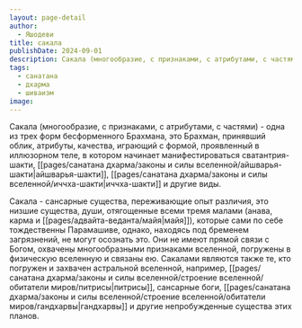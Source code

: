 ```yaml
---
layout: page-detail
author:
  - Яшодеви
title: сакала
publishDate: 2024-09-01
description: Сакала (многообразие, с признаками, с атрибутами, с частями) - одна из трех форм бесформенного Брахмана, это Брахман, принявший облик, атрибуты, качества, играющий с формой, проявленный в иллюзорном теле.
tags:
  - санатана
  - дхарма
  - шиваизм
image:
---
```

Сакала (многообразие, с признаками, с атрибутами, с частями) - одна из трех форм бесформенного Брахмана, это Брахман, принявший облик, атрибуты, качества, играющий с формой, проявленный в иллюзорном теле, в котором начинает манифестироваться сватантрия-шакти, [[pages/санатана дхарма/законы и силы вселенной/айшварья-шакти|айшварья-шакти]], [[pages/санатана дхарма/законы и силы вселенной/иччха-шакти|иччха-шакти]] и другие виды. 


Сакала -  сансарные существа, переживающие опыт различия, это низшие существа, души, отягощенные всеми тремя малами (анава, карма и [[pages/адвайта-веданта/майя|майя]]), которые сами по себе тождественны Парамашиве, однако, находясь под бременем загрязнений, не могут осознать это. Они не имеют прямой связи с Богом, охвачены многообразными признаками вселенной, погружены в физическую вселенную и связаны ею. Сакалами являются также те, кто погружен и захвачен астральной вселенной, например, [[pages/санатана дхарма/законы и силы вселенной/строение вселенной/обитатели миров/питрисы|питрисы]], сансарные боги, [[pages/санатана дхарма/законы и силы вселенной/строение вселенной/обитатели миров/гандхарвы|гандхарвы]] и другие непробужденные существа этих планов.

